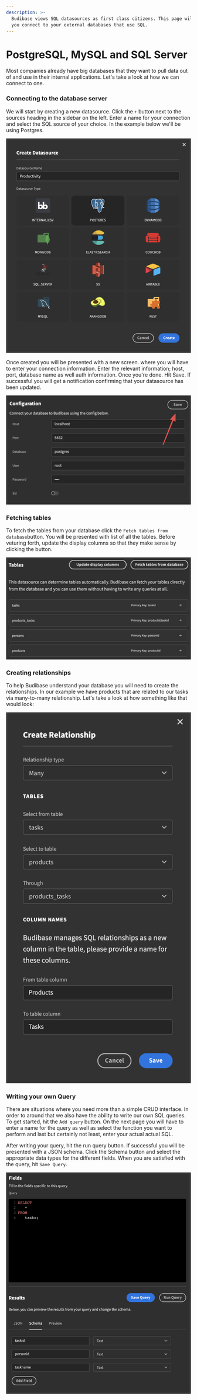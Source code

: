 ```yaml
---
description: >-
  Budibase views SQL datasources as first class citizens. This page will help
  you connect to your external databases that use SQL.
---
```


# PostgreSQL, MySQL and SQL Server

Most companies already have big databases that they want to pull data out of and use in their internal applications. Let's take a look at how we can connect to one.

### Connecting to the database server

We will start by creating a new datasource. Click the `+` button next to the sources heading in the sidebar on the left. Enter a name for your connection and select the SQL source of your choice. In the example below we'll be using Postgres. 

![](../../.gitbook/assets/postgresql.png)

Once created you will be presented with a new screen. where you will have to enter your connection information.   Enter the relevant information; host, port, database name as well auth information. Once you're done. Hit Save. If successful you will get a notification confirming that your datasource has been updated. 

![](../../.gitbook/assets/sqlconfig.png)

### Fetching tables

To fetch the tables from your database click the `Fetch tables from database`button. You will be presented with list of all the tables. Before veturing forth, update the display columns so that they make sense by clicking the button.

![](../../.gitbook/assets/tables.png)

###  Creating relationships

To help Budibase understand your database you will need to create the relationships. In our example we have products that are related to our tasks via many-to-many relationship. Let's take a look at how something like that would look:

![An example of how setting up a relationship looks](../../.gitbook/assets/relationships.png)

### Writing your own Query

There are situations where you need more than a simple CRUD interface. In order to around that we also have the  ability to write our own SQL queries. To get started, hit the `Add query` button. On the next page you will have to enter a name for the query as well as select the function you want to perform and last but certainly not least, enter your actual actual SQL.

After writing your query, hit the run query button. If successful you will be presented with a JSON schema. Click the Schema button and select the appropriate data types for the different fields. When you are satisfied with the query, hit `Save Query`.

![](../../.gitbook/assets/query.png)


